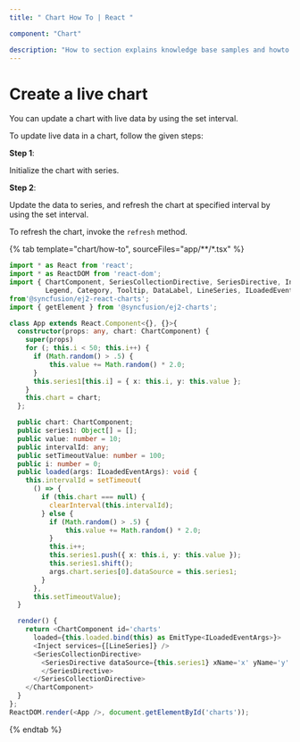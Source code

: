 ```yaml
---
title: " Chart How To | React "

component: "Chart"

description: "How to section explains knowledge base samples and howto access different types properties and events of the chart."
---
```


# Create a live chart

You can update a chart with live data by using the set interval.

To update live data in a chart, follow the given steps:

**Step 1**:

Initialize the chart with series.

**Step 2**:

Update the data to series, and refresh the chart at specified interval by using the set interval.

To refresh the chart, invoke the `refresh` method.

{% tab template="chart/how-to", sourceFiles="app/**/*.tsx" %}

```typescript
import * as React from 'react';
import * as ReactDOM from 'react-dom';
import { ChartComponent, SeriesCollectionDirective, SeriesDirective, Inject,
         Legend, Category, Tooltip, DataLabel, LineSeries, ILoadedEventArgs}
from'@syncfusion/ej2-react-charts';
import { getElement } from '@syncfusion/ej2-charts';

class App extends React.Component<{}, {}>{
  constructor(props: any, chart: ChartComponent) {
    super(props)
    for (; this.i < 50; this.i++) {
      if (Math.random() > .5) {
          this.value += Math.random() * 2.0;
      }
      this.series1[this.i] = { x: this.i, y: this.value };
    }
    this.chart = chart;
  };

  public chart: ChartComponent;
  public series1: Object[] = [];
  public value: number = 10;  
  public intervalId: any;
  public setTimeoutValue: number = 100;
  public i: number = 0;
  public loaded(args: ILoadedEventArgs): void {
    this.intervalId = setTimeout(
      () => {
        if (this.chart === null) {
          clearInterval(this.intervalId);
        } else {
          if (Math.random() > .5) {
              this.value += Math.random() * 2.0;
          }
          this.i++;
          this.series1.push({ x: this.i, y: this.value });
          this.series1.shift();
          args.chart.series[0].dataSource = this.series1;
        }
      },
      this.setTimeoutValue);
  }

  render() {
    return <ChartComponent id='charts'
      loaded={this.loaded.bind(this) as EmitType<ILoadedEventArgs>}>
      <Inject services={[LineSeries]} />
      <SeriesCollectionDirective>
        <SeriesDirective dataSource={this.series1} xName='x' yName='y' type='Line'>
        </SeriesDirective>
      </SeriesCollectionDirective>
    </ChartComponent>
  }
};
ReactDOM.render(<App />, document.getElementById('charts'));
```

{% endtab %}